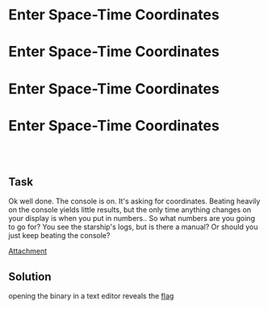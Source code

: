
<link rel="stylesheet" type="text/css" href="./writeup.css">
    <span class="glitch__line glitch__line--first"></span>
    <span class="glitch__line glitch__line--second"></span>
    <h1 class="glitch glitch__color glitch__color--red">Enter Space-Time Coordinates</h1>
    <h1 class="glitch glitch__color glitch__color--green">Enter Space-Time Coordinates</h1>
    <h1 class="glitch glitch__color glitch__color--blue">Enter Space-Time Coordinates</h1>
    <h1 class="glitch glitch__color">Enter Space-Time Coordinates</h1>
<br />
<br />

## Task
Ok well done. The console is on. It's asking for coordinates. Beating heavily on the console yields little results, but the only time anything changes on your display is when you put in numbers.. So what numbers are you going to go for? You see the starship's logs, but is there a manual? Or should you just keep beating the console?

[Attachment](https://storage.googleapis.com/gctf-2019-attachments/00c2a73eec8abb4afb9c3ef3a161b64b451446910535bfc0cc81c2b04aa132ed)

## Solution
opening the binary in a text editor reveals the [flag](../flags.html#00_enterspacetimecoordinates)
